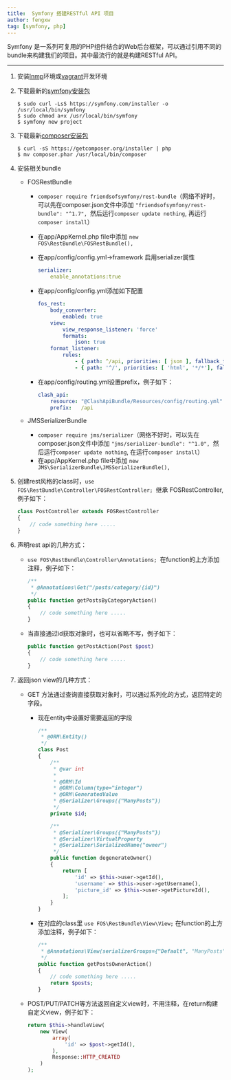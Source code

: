 ```yaml
---
title:  Symfony 搭建RESTful API 项目
author: fengxw
tag: [symfony, php]
---
```


Symfony 是一系列可复用的PHP组件结合的Web后台框架，可以通过引用不同的bundle来构建我们的项目。其中最流行的就是构建RESTful API。

---

1. 安装[lnmp](http://www.lnmp.org/)环境或[vagrant](https://www.vagrantup.com)开发环境

2. 下载最新的[symfony安装包](https://symfony.com/download)

    ```console
    $ sudo curl -LsS https://symfony.com/installer -o /usr/local/bin/symfony
    $ sudo chmod a+x /usr/local/bin/symfony 
    $ symfony new project
    ```
    
3. 下载最新[composer安装包](http://www.phpcomposer.com/)

    ```console
    $ curl -sS https://getcomposer.org/installer | php
    $ mv composer.phar /usr/local/bin/composer
    ```
    
4. 安装相关bundle
    
    - FOSRestBundle 
       - `composer require friendsofsymfony/rest-bundle`（网络不好时，可以先在composer.json文件中添加 `"friendsofsymfony/rest-bundle": "^1.7", `然后运行`composer update nothing`, 再运行`composer install`）
       - 在app/AppKernel.php file中添加 `new FOS\RestBundle\FOSRestBundle(),`
       - 在app/config/config.yml->framework 启用serializer属性
    
            ```yaml
            serializer:
                enable_annotations:true
            ```
                
       - 在app/config/config.yml添加如下配置
               
           ```yaml
           fos_rest:
               body_converter:
                   enabled: true
               view:
                   view_response_listener: 'force'
                   formats:
                       json: true
               format_listener:
                   rules:
                       - { path: ^/api, priorities: [ json ], fallback_format: json, prefer_extension: true }
                       - { path: '^/', priorities: [ 'html', '*/*'], fallback_format: html, prefer_extension: true }
           ```
             
       - 在app/config/routing.yml设置prefix，例子如下：
    
           ```yaml
           clash_api:
               resource: "@ClashApiBundle/Resources/config/routing.yml"
               prefix:   /api
           ```   
                
    - JMSSerializerBundle 
        - `composer require jms/serializer`（网络不好时，可以先在composer.json文件中添加 `"jms/serializer-bundle": "^1.0", `然后运行`composer update nothing`, 在运行`composer install`）         
        - 在app/AppKernel.php file中添加 `new JMS\SerializerBundle\JMSSerializerBundle(),`
     
5. 创建rest风格的class时，`use FOS\RestBundle\Controller\FOSRestController; `继承 FOSRestController, 例子如下：
    
    ```php
    class PostController extends FOSRestController
    {
        // code something here .....
    }
    ```

6. 声明rest api的几种方式：

    - `use FOS\RestBundle\Controller\Annotations; `在function的上方添加注释，例子如下：
    
        ```php
        /**
         * @Annotations\Get("/posts/category/{id}")
         */
        public function getPostsByCategoryAction() 
        {
            // code something here .....
        }
        ```
    
    - 当直接通过id获取对象时，也可以省略不写，例子如下：
    
        ```php
        public function getPostAction(Post $post)
        {
            // code something here .....
        }
        ```
        
7. 返回json view的几种方式：
    - GET 方法通过查询直接获取对象时，可以通过系列化的方式，返回特定的字段。
        - 现在entity中设置好需要返回的字段
    
            ```php
            /**
             * @ORM\Entity()
             */
            class Post
            {
                /**
                 * @var int
                 *
                 * @ORM\Id
                 * @ORM\Column(type="integer")
                 * @ORM\GeneratedValue
                 * @Serializer\Groups({"ManyPosts"})
                 */
                private $id;
            
                /**
                 * @Serializer\Groups({"ManyPosts"})
                 * @Serializer\VirtualProperty
                 * @Serializer\SerializedName("owner")
                 */
                public function degenerateOwner()
                {
                    return [
                        'id' => $this->user->getId(),
                        'username' => $this->user->getUsername(),
                        'picture_id' => $this->user->getPictureId(),
                    ];
                }
            }
            ```
        
        - 在对应的class里 `use FOS\RestBundle\View\View;` 在function的上方添加注释，例子如下：
    
            ```php
            /**
             * @Annotations\View(serializerGroups={"Default", "ManyPosts"})
             */
            public function getPostsOwnerAction()
            {
                // code something here .....
                return $posts;
            }
            ```
        
    - POST/PUT/PATCH等方法返回自定义view时，不用注释，在return构建自定义view，例子如下：
    
        ```php
        return $this->handleView(
            new View(
                array(
                    'id' => $post->getId(),
                ),
                Response::HTTP_CREATED
            )
        );
        ```
